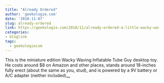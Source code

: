 ```yaml
---
title: "Already Ordered"
author: 'geekologie.com'
date: '2018-11-07'
slug: already-ordered
link: https://geekologie.com/2018/11/already-ordered-a-little-wacky-waving-in.php
categories:
- bloglink
tags:
  - geekologiecom
---
```


This is the miniature edition Wacky Waving Inflatable Tube Guy desktop toy. He costs around $8 on Amazon and other places, stands around 18-inches fully erect (about the same as you, stud), and is powered by a 9V battery or A/C adapter (neither included)[... <i class="fas fa-external-link-alt"></i>](https://geekologie.com/2018/11/already-ordered-a-little-wacky-waving-in.php)

